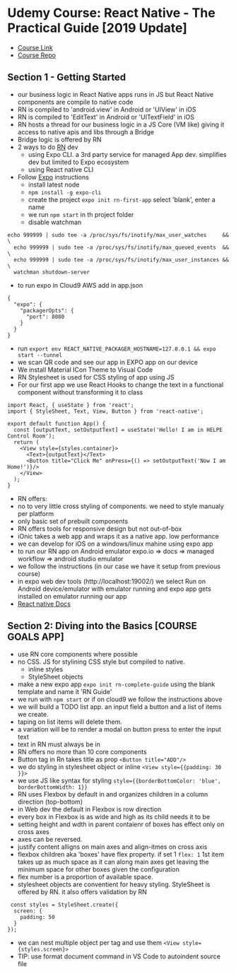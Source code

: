 # Udemy Course: React Native - The Practical Guide [2019 Update]

* [Course Link](https://www.udemy.com/react-native-the-practical-guide/)
* [Course Repo]()


## Section 1 - Getting Started

* our business logic in React Native apps runs in JS but React Native components are compile to native code
* RN <View> is compiled to 'android.view' in Android or 'UIView' in iOS
* RN <Text> is compiled to 'EditText' in Android or 'UITextField' in iOS
* RN hosts a thread for our business logic in a JS Core (VM like) giving it access to native apis and libs through a Bridge
* Bridge logic is offered by RN
* 2 ways to do [RN](https://facebook.github.io/react-native/docs/getting-started) dev
    * using Expo CLI. a 3rd party service for managed App dev. simplifies dev but limited to Expo ecosystem
    * using React native CLI
* Follow [Expo](https://docs.expo.io) instructions 
    * install latest node
    * `npm install -g expo-cli`
    * create the project `expo init rn-first-app` select 'blank', enter a name
    * we run `npm start` in  th project folder
    * disable watchman
```
echo 999999 | sudo tee -a /proc/sys/fs/inotify/max_user_watches     && \
  echo 999999 | sudo tee -a /proc/sys/fs/inotify/max_queued_events  && \
  echo 999999 | sudo tee -a /proc/sys/fs/inotify/max_user_instances && \
  watchman shutdown-server
```
* to run expo in Cloud9 AWS add in app.json
```
{
  "expo": {
    "packagerOpts": {
      "port": 8080
    }
  }
}
```
* run `export env REACT_NATIVE_PACKAGER_HOSTNAME=127.0.0.1 && expo start --tunnel`
* we scan QR code and see our app in  EXPO app on our device
* We install Material ICon Theme to Visual Code
* RN Stylesheet is used for CSS styling of app using JS
* For our first app we use React Hooks to  change the text in a functional component without transforming it to class
```
import React, { useState } from 'react';
import { StyleSheet, Text, View, Button } from 'react-native';

export default function App() {
  const [outputText, setOutputText] = useState('Hello! I am in HELPE Control Room');
  return (
    <View style={styles.container}>
      <Text>{outputText}</Text>
      <Button title="Click Me" onPress={() => setOutputText('Now I am Home!')}/>
    </View>
  );
}
```
* RN offers:
* no to very little cross styling of components. we need to style manualy per platform
* only basic set of prebuilt components
* RN offers tools for responsive design but not out-of-box
* iOnic takes a web app and wraps it as a native app. low performance
* we can develop for iOS on a windows/linux mahine using expo app
* to run our RN app on Android emulator expo.io => docs => managed workflow => android studio emulator
* we follow the instructions (in our case we have it setup from previous course)
* in expo web dev tools (http://localhost:19002/) we select Run on Android device/emulator with emulator running and expo app gets installed on emulator running our app
* [React native Docs](https://facebook.github.io/react-native/docs/getting-started)

## Section 2: Diving into the Basics [COURSE GOALS APP]

* use RN core components where possible
* no CSS. JS for stylining CSS style but compiled to native.  
  * inline styles
  * StyleSheet objects
* make a new expo app `expo init rn-complete-guide` using the blank template and name it 'RN Guide'
* we run with `npm start` or if on cloud9 we follow the instructions above
* we will build a TODO list app. an input field a button and a list of items we create. 
* taping on list items will delete them. 
* a variation will be to render a modal on button press to enter the input text
* text in RN must always be in <Text>
* RN offers no more than 10 core components
* Button tag in Rn takes title as prop `<Button title="ADD"/>`
* we do styling in stylesheet object or inline `<View style={{padding: 30 }}>`
* we use JS like syntax for styling `style={{borderBottomColor: 'blue', borderBottomWidth: 1}}`
* RN uses Flexbox by default in <View> and organizes children in a column direction (top-bottom) 
* in Web dev the default in Flexbox is row direction
* every box in Flexbox is as wide and high as its child needs it to be
* setting height and wdth in parent contaienr of boxes has effect only on cross axes
* axes can be reversed.
* justify content alligns on main axes and align-itmes on cross axis
* flexbox children aka 'boxes' have flex property. if set 1 `flex: 1` 1st item takes up as much space as it can along main axes get leaving the minimum space for other boxes given the configuration
* flex number is a proportion of available space.
* stylesheet objects are conventient for heavy styling. StyleSheet is offered by RN. it also offers validation by RN
```
 const styles = StyleSheet.create({
  screen: {
    padding: 50
  }
});
```
* we can nest multiple object per tag and use them `<View style={styles.screen}>`
* TIP: use format document command in VS Code to autoindent source file